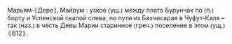 ---
---

Марьям-⟦Дере⟧, Майрум
: узкое ⦅ущ.⦆ между плато Бурунчак по ⦅п.⦆ борту и Успенской скалой слева; по пути из Бахчисарая в Чуфут-Кале – так ⦅наз.⦆ в честь Девы Марии старинное ⦅греч.⦆ поселение в этом ⦅ущ.⦆ ⦃В12⦄.
